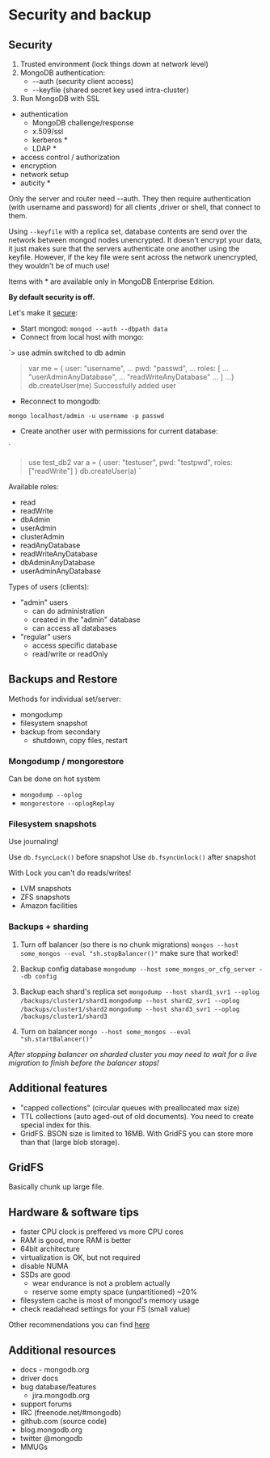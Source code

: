 # Security and backup

## Security

1. Trusted environment (lock things down at network level)
2. MongoDB authentication:
    - --auth (security client access)
    - --keyfile (shared secret key used intra-cluster)
3. Run MongoDB with SSL

- authentication
    - MongoDB challenge/response
    - x.509/ssl
    - kerberos *
    - LDAP *
- access control / authorization
- encryption
- network setup
- auticity *


Only the server and router need --auth. They then require authentication (with username and password) for all clients ,driver or shell, that connect to them.

Using `--keyfile` with a replica set, database contents are send over the
network between mongod nodes unencrypted. It doesn't encrypt your data, it just
makes sure that the servers authenticate one another using the keyfile.
However, if the key file were sent across the network unencrypted, they
wouldn't be of much use!

Items with * are available only in MongoDB Enterprise Edition.

**By default security is off.**

Let's make it [secure](http://docs.mongodb.org/manual/security/):

- Start mongod: `mongod --auth --dbpath data`
- Connect from local host with mongo:

`> use admin
switched to db admin
> var me = { user: "username",
...          pwd: "passwd",
...          roles: [
...            "userAdminAnyDatabase",
...            "readWriteAnyDatabase"
...          ]
...}
> db.createUser(me)
Successfully added user
`

- Reconnect to mongodb:

`mongo localhost/admin -u username -p passwd`

- Create another user with permissions for current database:

`
> use test_db2
> var a = { user: "testuser", pwd: "testpwd", roles: ["readWrite"] }
> db.createUser(a)
`

Available roles:

- read
- readWrite
- dbAdmin
- userAdmin
- clusterAdmin
- readAnyDatabase
- readWriteAnyDatabase
- dbAdminAnyDatabase
- userAdminAnyDatabase

Types of users (clients):

- "admin" users
    - can do administration
    - created in the "admin" database
    - can access all databases
- "regular" users
    - access specific database
    - read/write or readOnly

## Backups and Restore

Methods for individual set/server:

- mongodump
- filesystem snapshot
- backup from secondary
    - shutdown, copy files, restart

### Mongodump / mongorestore

Can be done on hot system

- `mongodump --oplog`
- `mongorestore --oplogReplay`

### Filesystem snapshots

Use journaling!

Use `db.fsyncLock()` before snapshot
Use `db.fsyncUnlock()` after snapshot

With Lock you can't do reads/writes!

- LVM snapshots
- ZFS snapshots
- Amazon facilities

### Backups + sharding

1. Turn off balancer (so there is no chunk migrations)
`mongos --host some_mongos --eval "sh.stopBalancer()"` make sure that worked!
2. Backup config database `mongodump --host some_mongos_or_cfg_server --db config`

3. Backup each shard's replica set
`mongodump --host shard1_svr1 --oplog /backups/cluster1/shard1`
`mongodump --host shard2_svr1 --oplog /backups/cluster1/shard2`
`mongodump --host shard3_svr1 --oplog /backups/cluster1/shard3`

4. Turn on balancer `mongo --host some_mongos --eval "sh.startBalancer()"`

*After stopping balancer on sharded cluster you may need to wait for a live
migration to finish before the balancer stops!*

## Additional features

- "capped collections" (circular queues with preallocated max size)
- TTL collections (auto aged-out of old documents). You need to create special
    index for this.
- GridFS. BSON size is limited to 16MB. With GridFS you can store more than
    that (large blob storage).

## GridFS

Basically chunk up large file.

## Hardware & software tips

- faster CPU clock is preffered vs more CPU cores
- RAM is good, more RAM is better
- 64bit architecture
- virtualization is OK, but not required
- disable NUMA
- SSDs are good
    - wear endurance is not a problem actually
    - reserve some empty space (unpartitioned) ~20%
- filesystem cache is most of mongod's memory usage
- check readahead settings for your FS (small value)

Other recommendations you can find
[here](http://docs.mongodb.org/manual/administration/production-notes/)

## Additional resources

- docs - mongodb.org
- driver docs
- bug database/features
    - jira.mongodb.org
- support forums
- IRC (freenode.net/#mongodb)
- github.com (source code)
- blog.mongodb.org
- twitter @mongodb
- MMUGs



